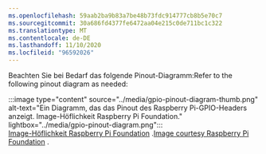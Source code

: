 ```yaml
---
ms.openlocfilehash: 59aab2ba9b83a7be48b73fdc914777cb8b5e70c7
ms.sourcegitcommit: 30a686fd4377fe6472aa04e215c0de711bc1c322
ms.translationtype: MT
ms.contentlocale: de-DE
ms.lasthandoff: 11/10/2020
ms.locfileid: "96592026"
---
```

<!--markdownlint-disable DOCSMD011 -->
<span data-ttu-id="dc601-101">Beachten Sie bei Bedarf das folgende Pinout-Diagramm:</span><span class="sxs-lookup"><span data-stu-id="dc601-101">Refer to the following pinout diagram as needed:</span></span>

:::image type="content" source="../media/gpio-pinout-diagram-thumb.png" alt-text="Ein Diagramm, das das Pinout des Raspberry Pi-GPIO-Headers anzeigt. Image-Höflichkeit Raspberry Pi Foundation." lightbox="../media/gpio-pinout-diagram.png":::<br /><span data-ttu-id="dc601-103">[Image-Höflichkeit Raspberry Pi Foundation](https://www.raspberrypi.org/documentation/usage/gpio/) <span class="docon docon-navigate-external x-hidden-focus"></span> .</span><span class="sxs-lookup"><span data-stu-id="dc601-103">[Image courtesy Raspberry Pi Foundation](https://www.raspberrypi.org/documentation/usage/gpio/) <span class="docon docon-navigate-external x-hidden-focus"></span>.</span></span>
